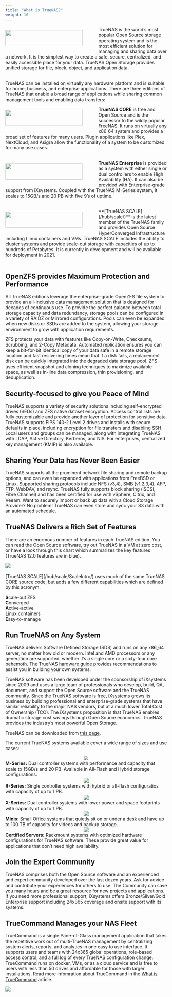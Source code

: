 ```yaml
---
title: "What is TrueNAS?"
weight: 10
---
```


<img src="/images/tn-openstorage-logo.png" style="float:left;width:240px;height:50px;margin: 10px 50px 10px 0px;">

TrueNAS is the world’s most popular Open Source storage operating system and is the most efficient solution for managing and sharing data over a network.
It is the simplest way to create a safe, secure, centralized, and easily accessible place for your data.
TrueNAS Open Storage provides unified storage for file, block, object, and application data.
<br><br>

TrueNAS can be installed on virtually any hardware platform and is suitable for home, business, and enterprise applications.
There are three editions of TrueNAS that enable a broad range of applications while sharing common management tools and enabling data transfers:

<img src="/images/tn-core-logo.png" style="float:left;width:240px;height:50px;margin: 10px 50px 10px 0px;">

**TrueNAS CORE** is free and Open Source and is the successor to the wildly popular FreeNAS.
It runs on virtually any x86_64 system and provides a broad set of features for many users.
Plugin applications like Plex, NextCloud, and Asigra allow the functionality of a system to be customized for many use cases.
<br><br>

<img src="/images/tn-enterprise-logo.png" style="float:left;width:240px;height:50px;margin: 10px 50px 10px 0px;">

**TrueNAS Enterprise** is provided as a system with either single or dual controllers to enable High Availability (HA).
It can also be provided with Enterprise-grade support from iXsystems.
Coupled with the TrueNAS M-Series system, it scales to 15GB/s and 20 PB with five 9’s of uptime.
<br><br>

<img src="/images/tn-scale-logo.png" style="float:left;width:240px;height:50px;margin: 10px 50px 10px 0px;">
<!-- markdown-link-check-disable-next-line -->
**[TrueNAS SCALE](/hub/scale/)** is the latest member of the TrueNAS family and provides Open Source HyperConverged Infrastructure including Linux containers and VMs.
TrueNAS SCALE includes the ability to cluster systems and provide scale-out storage with capacities of up to hundreds of Petabytes.
It is currently in development and will be available for deployment in 2021.
<br><br>

## OpenZFS provides Maximum Protection and Performance

All TrueNAS editions leverage the enterprise-grade OpenZFS file system to provide an all-inclusive data management solution that is designed for decades of continuous use.
To provide the perfect balance between total storage capacity and data redundancy, storage pools can be configured in a variety of RAIDZ or Mirrored configurations.
Pools can even be expanded when new disks or SSDs are added to the system, allowing your storage environment to grow with application requirements. 

ZFS protects your data with features like Copy-on-Write, Checksums, Scrubbing, and 2-Copy Metadata.
Automated replication ensures you can keep a bit-for-bit identical copy of your data safe in a remote storage location and fast resilvering times mean that if a disk fails, a replacement disk can be quickly integrated into the degraded data storage pool.
ZFS uses efficient snapshot and cloning techniques to maximize available space, as well as in-line data compression, thin provisioning, and deduplication.

## Security-focused to give you Peace of Mind

TrueNAS supports a variety of security solutions including self-encrypted drives (SEDs) and ZFS native dataset encryption.
Access control lists are fully customizable and provide another layer of protection for sensitive data.
TrueNAS supports FIPS 140-2 Level 2 drives and installs with secure defaults in place, including encryption for file transfers and disabling SSH.
Local users and groups can be managed, along with integrating TrueNAS with LDAP, Active Directory, Kerberos, and NIS.
For enterprises, centralized key management (KMIP) is also available.

## Sharing Your Data has Never Been Easier

TrueNAS supports all the prominent network file sharing and remote backup options, and can even be expanded with applications from FreeBSD or Linux.
Supported sharing protocols include NFS (v3,4), SMB (v1,2,3,4), AFP, FTP, WebDAV, and rsync.
TrueNAS fully supports block sharing (iSCSI, Fibre Channel) and has been certified for use with vSphere, Citrix, and Veeam.
Want to securely import or back up data with a Cloud Storage Provider?
No problem!
TrueNAS can even store and sync your S3 data with an automated schedule.

## TrueNAS Delivers a Rich Set of Features

There are an enormous number of features in each TrueNAS edition.
You can read the Open Source software, try out TrueNAS in a VM at zero cost, or have a look through this chart which summarizes the key features (TrueNAS 12.0 features are in blue).

<img src="/images/TrueNASFeatures.png">
<br><br>
[TrueNAS SCALE](/hub/scale/ScaleIntro/) uses much of the same TrueNAS CORE source code, but adds a few different capabilities which are defined by this acronym:

**S**cale-out ZFS<br>
**C**onverged<br>
**A**ctive-active<br>
**L**inux containers<br>
**E**asy-to-manage<br>

## Run TrueNAS on Any System

TrueNAS delivers Software Defined Storage (SDS) and runs on any x86_64 server, no matter how old or modern.
Intel and AMD processors or any generation are supported, whether it’s a single core or a sixty-four core behemoth.
The TrueNAS [hardware guide](/CORE/Introduction/COREHardwareGuide/) provides recommendations to assist you in building your own systems.

TrueNAS software has been developed under the sponsorship of iXsystems since 2009 and uses a large team of professionals who develop, build, QA, document, and support the Open Source software and the TrueNAS community.
Since the TrueNAS software is free, iXsystems grows its business by building professional and enterprise-grade systems that have similar reliability to the major NAS vendors, but at a much lower Total Cost of Ownership (TCO).
The iXsystems proposition is that TrueNAS enables dramatic storage cost savings through Open Source economics.
TrueNAS provides the industry’s most powerful Open Storage.

TrueNAS can be downloaded from [this page](https://www.truenas.com/download-tn-core/).

The current TrueNAS systems available cover a wide range of sizes and use cases:


<div class="hw-grid-container">
  <div class="hw-mimage" style="justify-self:center"><img src="/images/Hardware/M50Front.png" style="scale:75%"></div>
  <div class="hw-mtext" style="align-self:center"><b>M-Series:</b> Dual controller systems with performance and capacity that scale to 15GB/s and 20 PB. Available in All-Flash and Hybrid storage configurations.</div>
  <div class="hw-rimage" style="justify-self:center"><img src="/images/Hardware/R40R50Front.png"style="margin-top:20%"></div>
  <div class="hw-rtext" style="align-self:center"><b>R-Series:</b> Single controller systems with hybrid or all-flash configuratios with capacity of up to 1 PB.</div>
  <div class="hw-ximage" style="justify-self:center"><img src="/images/Hardware/X10Front.png"style="margin-top:20%"></div>
  <div class="hw-xtext" style="align-self:center"><b>X-Series:</b> Dual controller systems with lower power and space footprints with capacity of up to 1 PB.</div>
  <div class="hw-miniimage" style="justify-self:center"><img src="/images/Hardware/MiniFamilyFront.png"></div>
  <div class="hw-minitext" style="align-self:center"><b>Minis:</b> Small Office systems that quietly sit on or under a desk and have up to 100 TB of capacity for videos and backup storage.</div>
  <div class="hw-certifiedimage" style="justify-self:center"><img src="/images/Hardware/FreeNASCertified.png"></div>
  <div class="hw-certifiedtext" style="align-self:center"><b>Certified Servers:</b> Rackmount systems with optimized hardware configurations for TrueNAS software. These provide great value for applications that don’t need high availability.</div>
</div>


## Join the Expert Community

TrueNAS comprises both the Open Source software and an experienced and expert community developed over the last dozen years.
Ask for advice and contribute your experiences for others to use.
The Community can save you many hours and be a great resource for new projects and applications.
If you need more professional support, iXsystems offers Bronze/Silver/Gold Enterprise support including 24x365 coverage and onsite support with its systems.

## TrueCommand Manages your NAS Fleet

TrueCommand is a single Pane-of-Glass management application that takes the repetitive work out of multi-TrueNAS management by centralizing system alerts, reports, and analytics in one easy to use interface. It supports users and teams with 24x365 global operations, role-based access control, and a full log of every TrueNAS configuration change.
TrueCommand runs on docker, VMs, or as a cloud service and is free to users with less than 50 drives and affordable for those with larger installations.
Read more infomration about TrueCommand in the [What is TrueCommand](/Truecommand/Introduction/tcwhatis/) article. 

<img src="/images/TrueCommandOverview.png">
